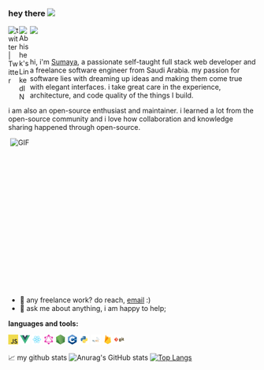 
### hey there <img src="https://media.giphy.com/media/hvRJCLFzcasrR4ia7z/giphy.gif" width="25px">

<a href="https://twitter.com/ragol">
  <img align="left" alt="twitter | Twitter" width="22px" src="https://raw.githubusercontent.com/peterthehan/peterthehan/master/assets/twitter.svg" />
</a>
<a href="https://www.linkedin.com/in/tamimis/">
  <img align="left" alt="Abhishek's LinkedIN" width="22px" src="https://raw.githubusercontent.com/peterthehan/peterthehan/master/assets/linkedin.svg" />
</a>

![](https://visitor-badge.glitch.me/badge?page_id=ragol.ragol)

<br />

hi, i'm [Sumaya](https://github.com/suumaya), a passionate self-taught full stack web developer and a freelance software engineer from Saudi Arabia. my passion for software lies with dreaming up ideas and making them come true with elegant interfaces. i take great care in the experience, architecture, and code quality of the things I build.

i am also an open-source enthusiast and maintainer. i learned a lot from the open-source community and i love how collaboration and knowledge sharing happened through open-source.

  <img align="right" alt="GIF" src="https://github.com/abhisheknaiidu/
  /blob/master/code.gif?raw=true" width="500" height="320" />
  
- 💼 any freelance work? do reach, [email](Sumayafor@gmail.com) :)
- 💬 ask me about anything, i am happy to help;

**languages and tools:**  

<code><img height="20" src="https://raw.githubusercontent.com/github/explore/80688e429a7d4ef2fca1e82350fe8e3517d3494d/topics/javascript/javascript.png"></code>
<code><img height="20" src="https://raw.githubusercontent.com/github/explore/80688e429a7d4ef2fca1e82350fe8e3517d3494d/topics/vue/vue.png"></code>
<code><img height="20" src="https://raw.githubusercontent.com/github/explore/80688e429a7d4ef2fca1e82350fe8e3517d3494d/topics/react/react.png"></code>
<code><img height="20" src="https://raw.githubusercontent.com/github/explore/5c058a388828bb5fde0bcafd4bc867b5bb3f26f3/topics/graphql/graphql.png"></code>
<code><img height="20" src="https://raw.githubusercontent.com/github/explore/80688e429a7d4ef2fca1e82350fe8e3517d3494d/topics/nodejs/nodejs.png"></code>
<code><img height="20" src="https://raw.githubusercontent.com/github/explore/80688e429a7d4ef2fca1e82350fe8e3517d3494d/topics/cpp/cpp.png"></code>
<code><img height="20" src="https://raw.githubusercontent.com/github/explore/80688e429a7d4ef2fca1e82350fe8e3517d3494d/topics/python/python.png"></code>
<code><img height="20" src="https://raw.githubusercontent.com/github/explore/80688e429a7d4ef2fca1e82350fe8e3517d3494d/topics/mysql/mysql.png"></code>
<code><img height="20" src="https://raw.githubusercontent.com/github/explore/80688e429a7d4ef2fca1e82350fe8e3517d3494d/topics/firebase/firebase.png"></code>
<code><img height="20" src="https://raw.githubusercontent.com/github/explore/80688e429a7d4ef2fca1e82350fe8e3517d3494d/topics/git/git.png"></code>

📈 my github stats
![Anurag's GitHub stats](https://github-readme-stats.vercel.app/api?username=suumaya&show_icons=true&theme=tokyonight)
[![Top Langs](https://github-readme-stats.vercel.app/api/top-langs/?username=suumaya&layout=compact&langs_count=14&theme=tokyonight)](https://github.com/anuraghazra/github-readme-stats&theme=tokyonight)


<!-- - I’m a Cyber Security Graduate Student 🔭I
- Currently working on Q&A platform to detect phishing mails 📫  
-  I’m looking to collaborate on open source projects and you can reach me any time: Sumayafor@gmail.com 👯 

<!-- [![Readme Card](https://github-readme-stats.vercel.app/api/pin/?username=suumaya&repo=github-readme-stats&theme=tokyonight)](https://github.com/suumaya/github-readme-stats) -->

<!-- ![Anurag's GitHub stats](https://github-readme-stats.vercel.app/api?username=suumaya&hide=contribs,prs)
 -->
<!-- ![Anurag's GitHub stats](https://github-readme-stats.vercel.app/api?username=suumaya&count_private=true) -->

<!-- ![Anurag's GitHub stats](https://github-readme-stats.vercel.app/api?username=suumaya&show_icons=true) -->
